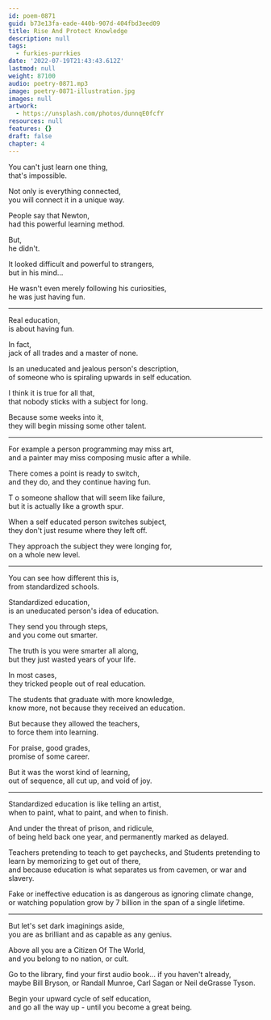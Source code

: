 ```yaml
---
id: poem-0871
guid: b73e13fa-eade-440b-907d-404fbd3eed09
title: Rise And Protect Knowledge
description: null
tags:
  - furkies-purrkies
date: '2022-07-19T21:43:43.612Z'
lastmod: null
weight: 87100
audio: poetry-0871.mp3
image: poetry-0871-illustration.jpg
images: null
artwork:
  - https://unsplash.com/photos/dunnqE0fcfY
resources: null
features: {}
draft: false
chapter: 4
---
```


You can't just learn one thing,\
that's impossible.

Not only is everything connected,\
you will connect it in a unique way.

People say that Newton,\
had this powerful learning method.

But,\
he didn't.

It looked difficult and powerful to strangers,\
but in his mind...

He wasn't even merely following his curiosities,\
he was just having fun.

---

Real education,\
is about having fun.

In fact,\
jack of all trades and a master of none.

Is an uneducated and jealous person's description,\
of someone who is spiraling upwards in self education.

I think it is true for all that,\
that nobody sticks with a subject for long.

Because some weeks into it,\
they will begin missing some other talent.

---

For example a person programming may miss art,\
and a painter may miss composing music after a while.

There comes a point is ready to switch,\
and they do, and they continue having fun.

T o someone shallow that will seem like failure,\
but it is actually like a growth spur.

When a self educated person switches subject,\
they don't just resume where they left off.

They approach the subject they were longing for,\
on a whole new level.

---

You can see how different this is,\
from standardized schools.

Standardized education,\
is an uneducated person's idea of education.

They send you through steps,\
and you come out smarter.

The truth is you were smarter all along,\
but they just wasted years of your life.

In most cases,\
they tricked people out of real education.

The students that graduate with more knowledge,\
know more, not because they received an education.

But because they allowed the teachers,\
to force them into learning.

For praise, good grades,\
promise of some career.

But it was the worst kind of learning,\
out of sequence, all cut up, and void of joy.

---

Standardized education is like telling an artist,\
when to paint, what to paint, and when to finish.

And under the threat of prison, and ridicule,\
of being held back one year, and permanently marked as delayed.

Teachers pretending to teach to get paychecks, and Students pretending to learn by memorizing to get out of there,\
and because education is what separates us from cavemen, or war and slavery.

Fake or ineffective education is as dangerous as ignoring climate change,\
or watching population grow by 7 billion in the span of a single lifetime.

---

But let's set dark imaginings aside,\
you are as brilliant and as capable as any genius.

Above all you are a Citizen Of The World,\
and you belong to no nation, or cult.

Go to the library, find your first audio book... if you haven't already,\
maybe Bill Bryson, or Randall Munroe, Carl Sagan or Neil deGrasse Tyson.

Begin your upward cycle of self education,\
and go all the way up - until you become a great being.
